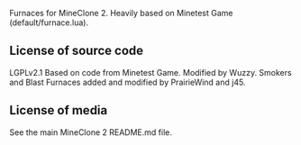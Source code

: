 Furnaces for MineClone 2.
Heavily based on Minetest Game (default/furnace.lua).

License of source code
----------------------
LGPLv2.1
Based on code from Minetest Game.
Modified by Wuzzy.
Smokers and Blast Furnaces added and modified by PrairieWind and j45.

License of media
----------------
See the main MineClone 2 README.md file.
